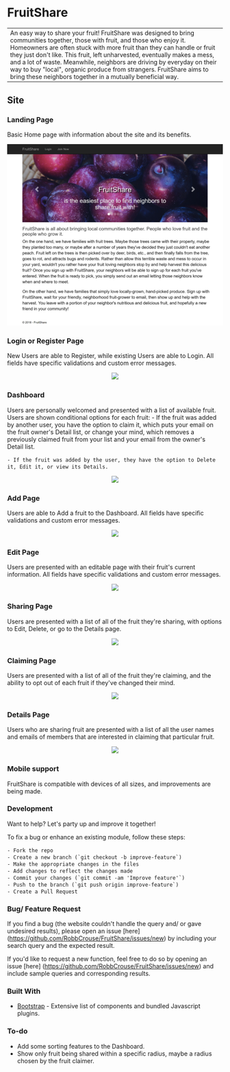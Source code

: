 ﻿# FruitShare
<table>
<tr>
<td>
    An easy way to share your fruit!  FruitShare was designed to bring communities together, those with fruit, and those who enjoy it.  Homeowners are often stuck with more fruit than they can handle or fruit they just don't like.  This fruit, left unharvested, eventually makes a mess, and a lot of waste.  Meanwhile, neighbors are driving by everyday on their way to buy "local", organic produce from strangers.  FruitShare aims to bring these neighbors together in a mutually beneficial way.
    </td>
    </tr>
    </table>
    
    
## Site

### Landing Page
Basic Home page with information about the site and its benefits.

<p align="center">
    <img src="https://github.com/RobbCrouse/FruitShare/blob/master/FruitScreens/FruitShareIndex.png">
</p>

### Login or Register Page
New Users are able to Register, while existing Users are able to Login.  All fields have specific validations and custom error messages.

<p align="center">
    <img src="https://github.com/RobbCrouse/FruitShare/blob/master/FruitScreens/FruitShareRegister.png">
</p>

### Dashboard
Users are personally welcomed and presented with a list of available fruit.  Users are shown conditional options for each fruit:
    - If the fruit was added by another user, you have the option to claim it, which puts your email on the fruit owner's Detail list,
        or change your mind, which removes a previously claimed fruit from your list and your email from the owner's Detail list.
    
    - If the fruit was added by the user, they have the option to Delete it, Edit it, or view its Details.
    
<p align="center">
    <img src="https://github.com/RobbCrouse/FruitShare/blob/master/FruitScreens/FruitShareDash.png">
</p>

### Add Page
Users are able to Add a fruit to the Dashboard.  All fields have specific validations and custom error messages.

<p align="center">
    <img src="https://github.com/RobbCrouse/FruitShare/blob/master/FruitScreens/FruitShareAdd.png">
</p>

### Edit Page
Users are presented with an editable page with their fruit's current information.  All fields have specific validations and custom error messages.

<p align="center">
    <img src="https://github.com/RobbCrouse/FruitShare/blob/master/FruitScreens/FruitShareEdit.png">
</p>

### Sharing Page
Users are presented with a list of all of the fruit they're sharing, with options to Edit, Delete, or go to the Details page.

<p align="center">
    <img src="https://github.com/RobbCrouse/FruitShare/blob/master/FruitScreens/FruitShareShared.png">
</p>

### Claiming Page
Users are presented with a list of all of the fruit they're claiming, and the ability to opt out of each fruit if they've changed their mind.

<p align="center">
    <img src="https://github.com/RobbCrouse/FruitShare/blob/master/FruitScreens/FruitShareClaimed.png">
</p>

### Details Page
Users who are sharing fruit are presented with a list of all the user names and emails of members that are interested in claiming that particular fruit.

<p align="center">
    <img src="https://github.com/RobbCrouse/FruitShare/blob/master/FruitScreens/FruitShareDetails.png">
</p>

### Mobile support
FruitShare is compatible with devices of all sizes, and improvements are being made.

### Development
Want to help?  Let's party up and improve it together!

To fix a bug or enhance an existing module, follow these steps:

    - Fork the repo
    - Create a new branch (`git checkout -b improve-feature`)
    - Make the appropriate changes in the files
    - Add changes to reflect the changes made
    - Commit your changes (`git commit -am 'Improve feature'`)
    - Push to the branch (`git push origin improve-feature`)
    - Create a Pull Request
    
### Bug/ Feature Request

If you find a bug (the website couldn't handle the query and/ or gave undesired results), please open an issue [here]
(https://github.com/RobbCrouse/FruitShare/issues/new) by including your search query and the expected result.

If you'd like to request a new function, feel free to do so by opening an issue [here]
(https://github.com/RobbCrouse/FruitShare/issues/new) and include sample queries and corresponding results.

### Built With

- [Bootstrap](http://getbootstrap.com/) - Extensive list of components and bundled Javascript plugins.

### To-do

- Add some sorting features to the Dashboard.
- Show only fruit being shared within a specific radius, maybe a radius chosen by the fruit claimer.
